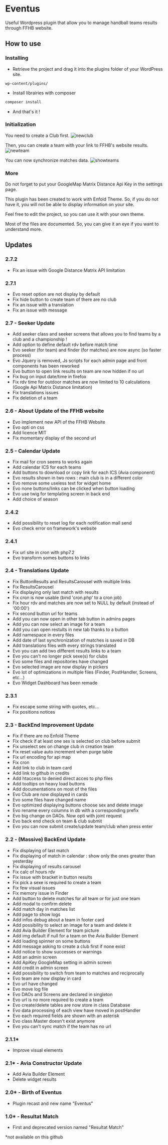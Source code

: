 ﻿# Eventus

Useful Wordpress plugin that allow you to manage handball teams results through FFHB website.

## How to use

### Installing

* Retrieve the project and drag it into the plugins folder of your WordPress site.

```file
wp-content/plugins/
```

* Install librairies with composer

```sh
composer install
```

* And that's it !

### Initialization

You need to create a Club first.
![newclub](https://user-images.githubusercontent.com/24525092/48315817-5fa44600-e5db-11e8-8275-1e912c395a84.png)

Then, you can create a team with your link to FFHB's website results.
![newteam](https://user-images.githubusercontent.com/24525092/48315818-5fa44600-e5db-11e8-9ef2-69d207388db8.png)

You can now synchronize matches data.
![showteams](https://user-images.githubusercontent.com/24525092/48315819-603cdc80-e5db-11e8-9682-01f315594fa1.png)

### More

Do not forget to put your GoogleMap Matrix Distance Api Key in the settings page.

This plugin has been created to work with Enfold Theme. So, if you do not have it, you will not be able to display information on your site.

Feel free to edit the project, so you can use it with your own theme.

Most of the files are documented. So, you can give it an eye if you want to understand more.

## Updates

### 2.7.2

* Fix an issue with Google Distance Matrix API limitation

### 2.7.1

* Evo reset option are not display by default
* Fix hide button to create team of there are no club
* Fix an issue with a translation
* Fix an issue with message

### 2.7 - Seeker Update

* Add seeker class and seeker screens that allows you to find teams by a club and a championship !
* Add option to define default rdv before match time
* Evo seeker (for team) and finder (for matches) are now async (so faster process)
* Evo Jquery is removed, Js scripts for each admin page and front components has been reworked
* Evo button to open link results on team are now hidden if no url
* Fix bug on input date/time in firefox
* Fix rdv time for outdoor matches are now limited to 10 calculations (Google Api Matrix Distance limitation)
* Fix translations issues
* Fix deletion of a team

### 2.6 - About Update of the FFHB website

* Evo implement new API of the FFHB Website
* Evo opti on css
* Add licence MIT
* Fix momentary display of the second url

### 2.5 - Calendar Update

* Fix mail for cron seems to works again
* Add calendar ICS for each teams
* Add buttons to download or copy link for each ICS (Avia component)
* Evo results shown in two rows : main club is in a different color
* Evo remove some useless text for widget home
* Evo none buttons/links can be clicked when button loading
* Evo use twig for templating screen in back end
* Add choice of season

### 2.4.2

* Add possibility to reset log for each notification mail send
* Evo check error on framework's website

### 2.4.1

* Fix url site in cron with php7.2
* Evo transform somes buttons to links

### 2.4 - Translations Update

* Fix ButtonResults and ResultsCarousel with multiple links
* Fix ResultsCarousel
* Fix displaying only last match with results
* Fix cron is now usable (bind 'cron.php' to a cron job)
* Fix hour rdv and matches are now set to NULL by default (instead of '00:00')
* Fix second button url for teams
* Add you can now open in other tab button in admins pages
* Add you can now select an image for a team
* Add you can open restults in new tab thanks to a button
* Add namespace in every files
* Add date of last synchronization of matches is saved in DB
* Add translations files with every strings translated
* Evo you can add two different results links to a team
* Evo you can't no longer pick sexe(s) for clubs
* Evo some files and repositories have changed
* Evo selected image are now display in pickers
* Evo lot of optimizations in multiple files (Finder, PostHandler, Screens, etc...)
* Evo Widget Dashboard has been remade

### 2.3.1

* Fix escape some string with quotes, etc...
* Fix positions notices

### 2.3 - BackEnd Improvement Update

* Fix if there are no Enfold Theme
* Fix check if at least one sex is selected on club before submit
* Fix unselect sex on change club in creation team
* Fix reset value auto increment when purge table
* Fix url encoding for api map
* Fix cron
* Add link to club in team card
* Add link to github in credits
* Add htaccess to denied direct acces to php files
* Add tooltips on heavy load buttons
* Add documentations on most of the files
* Evo Club are now displayed in cards
* Evo some files have changed name
* Evo optimized displaying buttons choose sex and delete image
* Evo rename every columns in db with a corresponding prefix
* Evo big change on DAOs. Now opti with joint request
* Evo back end check on team & club submit
* Evo you can now submit create/update team/club when press enter

### 2.2 - (Massive) BackEnd Update

* Fix displaying of last match
* Fix displaying of match in calendar : show only the ones greater than yesterday
* Fix displaying of results carousel
* Fix calc of hours rdv
* Fix issue with bracket in button results
* Fix pick a sexe is required to create a team
* Fix few visual issues
* Fix memory issue in Finder
* Add button to delete matches for all team or for just one team
* Add modal to confirm delete
* Add match day in matches list
* Add page to show logs
* Add infos debug about a team in footer card
* Add possibility to select an image for a team and delete it
* Add Avia Builder Element for team picture
* Add img default if null for a team on the Avia Builder Element
* Add loading spinner on some buttons
* Add message asking to create a club first if none exist
* Add notice to show successes or warnings
* Add an admin screen
* Add ApiKey GoogleMap setting in admin screen
* Add credit in admin screen
* Add possibility to switch from team to matches and reciprocally
* Evo team are now display in card
* Evo url have changed
* Evo move log file
* Evo DAOs and Screens are declared in singleton
* Evo url is no more required to create a team
* Evo create/delete tables are now store in class Database
* Evo data processing of each view have moved in postHandler
* Evo each required fields are shown with an asterisk
* Evo class Master doesn't exist anymore
* Evo you can't sync match if the team has no url

### 2.1.1*

* Improve visual elements

### 2.1* - Avia Constructor Update

* Add Avia Builder Element
* Delete widget results

### 2.0* - Birth of Eventus

* Plugin recast and new name "Eventus"

### 1.0* - Resultat Match

* First and deprecated version named "Resultat Match"

*not available on this github
